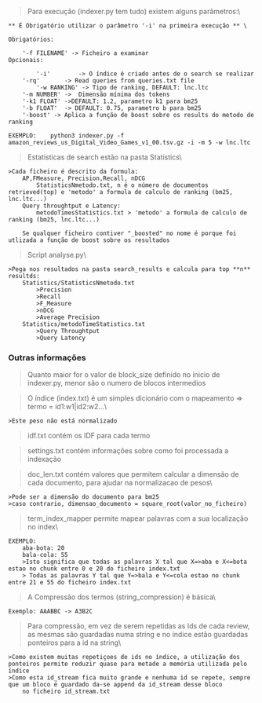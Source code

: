 >Para execução (indexer.py tem tudo) existem alguns parâmetros:\

	** É Obrigatório utilizar o parâmetro '-i' na primeira execução ** \
	
	Obrigatórios:
	
		'-f FILENAME' -> Ficheiro a examinar
	Opcionais:
	
	    	'-i'        -> O índice é criado antes de o search se realizar
		'-rq'	    -> Read queries from queries.txt file
	    	'-w RANKING' -> Tipo de ranking, DEFAULT: lnc.ltc
		'-m NUMBER' ->  Dimensão mínima dos tokens
		'-k1 FLOAT' ->DEFAULT: 1.2, parametro k1 para bm25
		'-b FLOAT'  -> DEFAULT: 0.75, parametro b para bm25
		'-boost' -> Aplica a função de boost sobre os results do metodo de ranking

	EXEMPLO:	python3 indexer.py -f amazon_reviews_us_Digital_Video_Games_v1_00.tsv.gz -i -m 5 -w lnc.ltc

>Estatisticas de search estão na pasta Statistics\

	>Cada ficheiro é descrito da formula:
		AP,FMeasure, Precision,Recall, nDCG
			StatisticsNmetodo.txt, n é o número de documentos retrieved(top) e 'metodo' a formula de calculo de ranking (bm25, lnc.ltc...)
		Query throughtput e Latency:
			metodoTimesStatistics.txt > 'metodo' a formula de calculo de ranking (bm25, lnc.ltc...)
			
		Se qualquer ficheiro contiver "_boosted" no nome é porque foi utlizada a função de boost sobre os resultados 


>Script analyse.py\

	>Pega nos resultados na pasta search_results e calcula para top **n** resultds:
		Statistics/StatisticsNmetodo.txt
			>Precision
			>Recall
			>F_Measure
			>nDCG
			>Average Precision
		Statistics/metodoTimeStatistics.txt
			>Query Throughtput
			>Query Latency
			
### Outras informações
> Quanto maior for o valor de block_size definido no inicio de indexer.py, menor são o numero de blocos intermedios


>O índice (index.txt) é um simples dicionário com o mapeamento =>	termo = id1:w1|id2:w2...\

    >Este peso não está normalizado

>idf.txt contém os IDF para cada termo

>settings.txt contém informações sobre como foi processada a indexação

>doc_len.txt contém valores que permitem calcular a dimensão de cada documento, para ajudar na normalizacao de pesos\

    >Pode ser a dimensão do documento para bm25
    >caso contrario, dimensao_documento = square_root(valor_no_ficheiro)

>term_index_mapper permite mapear palavras com a sua localização no index\

	EXEMPLO:
		aba-bota: 20
		bala-cola: 55
		>Isto significa que todas as palavras X tal que X=>aba e X<=bota estao no chunk entre 0 e 20 do ficheiro index.txt
		> Todas as palavras Y tal que Y=>bala e Y<=cola estao no chunk entre 21 e 55 do ficheiro index.txt

>A Compressão dos termos (string_compression) é básica\

	Exemplo: AAABBC -> A3B2C

>Para compressão, em vez de serem repetidas as Ids de cada review, as mesmas são guardadas numa string e no índice estão guardadas ponteiros para a id 
na string\

	>Como existem muitas repetiçoes de ids no índice, a utilização dos ponteiros permite reduzir quase para metade a memória utilizada pelo índice
	>Como esta id_stream fica muito grande e nenhuma id se repete, sempre que um bloco é guardado da-se append da id_stream desse bloco
		no ficheiro id_stream.txt
  
